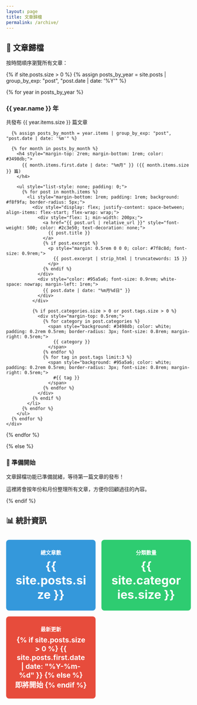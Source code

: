 ```yaml
---
layout: page
title: 文章歸檔
permalink: /archive/
---
```


<div class="post-content">

## 📅 文章歸檔

按時間順序瀏覽所有文章：

{% if site.posts.size > 0 %}
  {% assign posts_by_year = site.posts | group_by_exp: "post", "post.date | date: '%Y'" %}
  
  {% for year in posts_by_year %}
    <div class="post-card">
      <h3>{{ year.name }} 年</h3>
      <p>共發布 {{ year.items.size }} 篇文章</p>
      
      {% assign posts_by_month = year.items | group_by_exp: "post", "post.date | date: '%m'" %}
      
      {% for month in posts_by_month %}
        <h4 style="margin-top: 2rem; margin-bottom: 1rem; color: #3498db;">
          {{ month.items.first.date | date: "%m月" }} ({{ month.items.size }} 篇)
        </h4>
        
        <ul style="list-style: none; padding: 0;">
          {% for post in month.items %}
            <li style="margin-bottom: 1rem; padding: 1rem; background: #f8f9fa; border-radius: 5px;">
              <div style="display: flex; justify-content: space-between; align-items: flex-start; flex-wrap: wrap;">
                <div style="flex: 1; min-width: 200px;">
                  <a href="{{ post.url | relative_url }}" style="font-weight: 500; color: #2c3e50; text-decoration: none;">
                    {{ post.title }}
                  </a>
                  {% if post.excerpt %}
                    <p style="margin: 0.5rem 0 0 0; color: #7f8c8d; font-size: 0.9rem;">
                      {{ post.excerpt | strip_html | truncatewords: 15 }}
                    </p>
                  {% endif %}
                </div>
                <div style="color: #95a5a6; font-size: 0.9rem; white-space: nowrap; margin-left: 1rem;">
                  {{ post.date | date: "%m月%d日" }}
                </div>
              </div>
              
              {% if post.categories.size > 0 or post.tags.size > 0 %}
                <div style="margin-top: 0.5rem;">
                  {% for category in post.categories %}
                    <span style="background: #3498db; color: white; padding: 0.2rem 0.5rem; border-radius: 3px; font-size: 0.8rem; margin-right: 0.5rem;">
                      {{ category }}
                    </span>
                  {% endfor %}
                  {% for tag in post.tags limit:3 %}
                    <span style="background: #95a5a6; color: white; padding: 0.2rem 0.5rem; border-radius: 3px; font-size: 0.8rem; margin-right: 0.5rem;">
                      #{{ tag }}
                    </span>
                  {% endfor %}
                </div>
              {% endif %}
            </li>
          {% endfor %}
        </ul>
      {% endfor %}
    </div>
  {% endfor %}
  
{% else %}
  <div class="post-card">
    <h3>🚀 準備開始</h3>
    <p>文章歸檔功能已準備就緒，等待第一篇文章的發布！</p>
    <p>這裡將會按年份和月份整理所有文章，方便你回顧過往的內容。</p>
  </div>
{% endif %}

## 📊 統計資訊

<div style="display: grid; grid-template-columns: repeat(auto-fit, minmax(200px, 1fr)); gap: 1rem; margin-top: 2rem;">
  <div style="background: #3498db; color: white; padding: 1.5rem; border-radius: 8px; text-align: center;">
    <h4 style="margin: 0; color: white;">總文章數</h4>
    <p style="font-size: 2rem; font-weight: bold; margin: 0.5rem 0 0 0;">{{ site.posts.size }}</p>
  </div>
  
  <div style="background: #2ecc71; color: white; padding: 1.5rem; border-radius: 8px; text-align: center;">
    <h4 style="margin: 0; color: white;">分類數量</h4>
    <p style="font-size: 2rem; font-weight: bold; margin: 0.5rem 0 0 0;">{{ site.categories.size }}</p>
  </div>
  
  <div style="background: #e74c3c; color: white; padding: 1.5rem; border-radius: 8px; text-align: center;">
    <h4 style="margin: 0; color: white;">最新更新</h4>
    <p style="font-size: 1.2rem; font-weight: bold; margin: 0.5rem 0 0 0;">
      {% if site.posts.size > 0 %}
        {{ site.posts.first.date | date: "%Y-%m-%d" }}
      {% else %}
        即將開始
      {% endif %}
    </p>
  </div>
</div>

</div> 